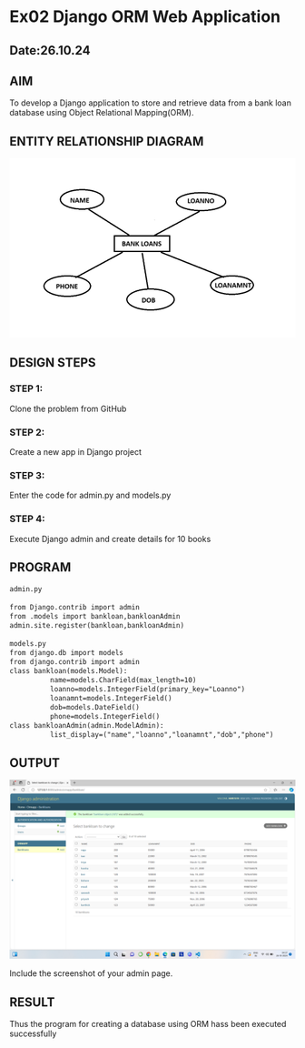 # Ex02 Django ORM Web Application
## Date:26.10.24



## AIM
To develop a Django application to store and retrieve data from a bank loan database using Object Relational Mapping(ORM).

## ENTITY RELATIONSHIP DIAGRAM
![alt text](<Screenshot (5).png>)


## DESIGN STEPS

### STEP 1:
Clone the problem from GitHub

### STEP 2:
Create a new app in Django project

### STEP 3:
Enter the code for admin.py and models.py

### STEP 4:
Execute Django admin and create details for 10 books

## PROGRAM
```
admin.py

from Django.contrib import admin
from .models import bankloan,bankloanAdmin
admin.site.register(bankloan,bankloanAdmin)

models.py
from django.db import models
from django.contrib import admin
class bankloan(models.Model):
          name=models.CharField(max_length=10)
          loanno=models.IntegerField(primary_key="Loanno")
          loanamnt=models.IntegerField()
          dob=models.DateField()
          phone=models.IntegerField()         
class bankloanAdmin(admin.ModelAdmin):
          list_display=("name","loanno","loanamnt","dob","phone")
```



## OUTPUT
![alt text](<Screenshot (4).png>)



Include the screenshot of your admin page.


## RESULT
Thus the program for creating a database using ORM hass been executed successfully
